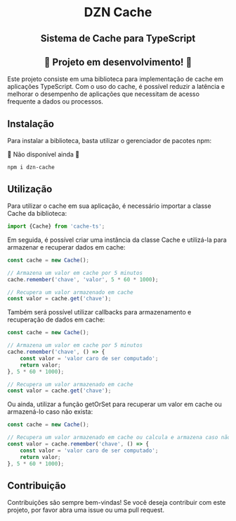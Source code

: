 <h1 align="center"> DZN Cache</h1>

<h2 align="center"> Sistema de Cache para TypeScript </h2>

<h2 align="center">🚧 Projeto em desenvolvimento! 🚧</h2>

Este projeto consiste em uma biblioteca para implementação de cache em
aplicações TypeScript. Com o uso do cache, é possível reduzir a latência e
melhorar o desempenho de aplicações que necessitam de acesso frequente a
dados ou processos.

## Instalação

Para instalar a biblioteca, basta utilizar o gerenciador de pacotes npm:

🚧 Não disponível ainda 🚧

```shell
npm i dzn-cache
```

## Utilização

Para utilizar o cache em sua aplicação, é necessário importar a
classe Cache da biblioteca:

```typescript
import {Cache} from 'cache-ts';
```

Em seguida, é possível criar uma instância da classe Cache e utilizá-la para
armazenar e recuperar dados em cache:

```typescript
const cache = new Cache();

// Armazena um valor em cache por 5 minutos
cache.remember('chave', 'valor', 5 * 60 * 1000);

// Recupera um valor armazenado em cache
const valor = cache.get('chave');
```

Também será possível utilizar callbacks para armazenamento e recuperação de dados em cache:

```typescript
const cache = new Cache();

// Armazena um valor em cache por 5 minutos
cache.remember('chave', () => {
    const valor = 'valor caro de ser computado';
    return valor;
}, 5 * 60 * 1000);

// Recupera um valor armazenado em cache
const valor = cache.get('chave');
```

Ou ainda, utilizar a função getOrSet para recuperar um valor
em cache ou armazená-lo caso não exista:

```typescript
const cache = new Cache();

// Recupera um valor armazenado em cache ou calcula e armazena caso não exista
const valor = cache.remember('chave', () => {
    const valor = 'valor caro de ser computado';
    return valor;
}, 5 * 60 * 1000);
```

## Contribuição

Contribuições são sempre bem-vindas! Se você deseja contribuir com
este projeto, por favor abra uma issue ou uma pull request.